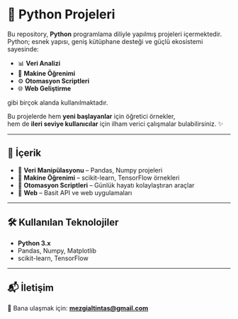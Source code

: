 # 🐍 Python Projeleri

Bu repository, **Python** programlama diliyle yapılmış projeleri içermektedir.  
Python; esnek yapısı, geniş kütüphane desteği ve güçlü ekosistemi sayesinde:

- 📊 **Veri Analizi**
- 🤖 **Makine Öğrenimi**
- ⚙️ **Otomasyon Scriptleri**
- 🌐 **Web Geliştirme**

gibi birçok alanda kullanılmaktadır.  

Bu projelerde hem **yeni başlayanlar** için öğretici örnekler,  
hem de **ileri seviye kullanıcılar** için ilham verici çalışmalar bulabilirsiniz. ✨

---

## 📂 İçerik
- 🔹 **Veri Manipülasyonu** – Pandas, Numpy projeleri  
- 🔹 **Makine Öğrenimi** – scikit-learn, TensorFlow örnekleri  
- 🔹 **Otomasyon Scriptleri** – Günlük hayatı kolaylaştıran araçlar  
- 🔹 **Web** – Basit API ve web uygulamaları  

---

## 🛠 Kullanılan Teknolojiler
- **Python 3.x**
- Pandas, Numpy, Matplotlib
- scikit-learn, TensorFlow

---

## 📬 İletişim
💌 Bana ulaşmak için: **mezgialtintas@gmail.com**